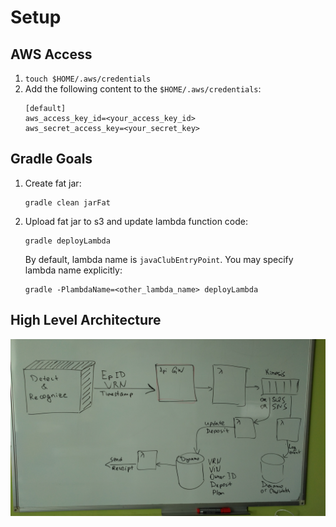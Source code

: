 # Setup
## AWS Access
1. `touch $HOME/.aws/credentials`
1. Add the following content to the `$HOME/.aws/credentials`:
    ```
    [default]
    aws_access_key_id=<your_access_key_id>
    aws_secret_access_key=<your_secret_key>
    ``` 

## Gradle Goals
1. Create fat jar:
    ```
    gradle clean jarFat
    ``` 
1. Upload fat jar to s3 and update lambda function code:
    ```
    gradle deployLambda
    ```
    By default, lambda name is `javaClubEntryPoint`. You may specify lambda name explicitly:
    ```
    gradle -PlambdaName=<other_lambda_name> deployLambda
    ``` 

## High Level Architecture
![Drag Racing](docs/parkingSystemHighLevelArchitecture.jpg)